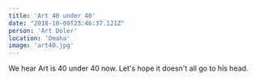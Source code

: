 ```yaml
---
title: 'Art 40 under 40'
date: "2018-10-09T23:46:37.121Z"
person: 'Art Doler'
location: 'Omaha'
image: 'art40.jpg'
---
```


We hear Art is 40 under 40 now. Let's hope it doesn't all go to his head.
